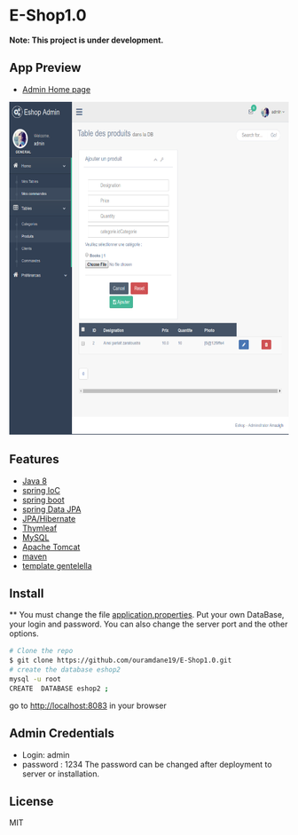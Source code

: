 # E-Shop1.0

**Note: This project is under development.**

## App Preview
- [Admin Home page]()

<img src="src/main/resources/static/images/admin.png" WIDTH=600
HEIGHT=600 alt="Schedule">

## Features
  * [Java 8]()
  * [spring IoC](https://spring.io/)
  * [spring boot](https://spring.io/projects/spring-boot)
  * [spring Data JPA](https://spring.io/projects/spring-data-jpa)
  * [JPA/Hibernate]()
  * [Thymleaf](https://www.thymeleaf.org/)
  * [MySQL]()
  * [Apache Tomcat]()
  * [maven](https://maven.apache.org/index.html)
  * [template gentelella](https://github.com/ColorlibHQ/gentelella)

## Install

  ** You must change the file [application.properties](). Put your own DataBase, your login and password.
  You can also change the server port and the other options.
   
  ```bash
  # Clone the repo
  $ git clone https://github.com/ouramdane19/E-Shop1.0.git
  # create the database eshop2
  mysql -u root 
  CREATE  DATABASE eshop2 ;
  ```
  go to [http://localhost:8083](http://localhost:8083) in your browser
  
## Admin Credentials

* Login: admin
* password : 1234
The password can be changed after deployment to server or installation.

## License

MIT
